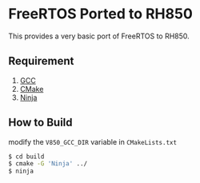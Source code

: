# FreeRTOS Ported to RH850

This provides a very basic port of FreeRTOS to RH850.

## Requirement

1. [GCC](https://gcc-renesas.com/v850/v850-download-toolchains/)
2. [CMake](https://github.com/Kitware/CMake)
3. [Ninja](https://github.com/ninja-build/ninja)

## How to Build

modify the `V850_GCC_DIR` variable in `CMakeLists.txt`

```bash
$ cd build
$ cmake -G 'Ninja' ../
$ ninja
```

